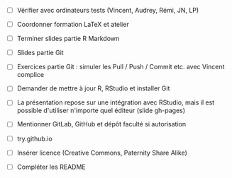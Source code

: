 - [ ] Vérifier avec ordinateurs tests (Vincent, Audrey, Rémi, JN, LP)
- [ ] Coordonner formation LaTeX et atelier
- [ ] Terminer slides partie R Markdown
- [ ] Slides partie Git
- [ ] Exercices partie Git : simuler les Pull / Push / Commit etc. avec Vincent complice
- [ ] Demander de mettre à jour R, RStudio et installer Git
- [ ] La présentation repose sur une intégration avec RStudio, mais il est possible d'utiliser n'importe quel éditeur (slide gh-pages)
- [ ] Mentionner GitLab, GitHub et dépôt faculté si autorisation
- [ ] try.github.io
- [ ] Insérer licence (Creative Commons, Paternity Share Alike)

- [ ] Compléter les README

